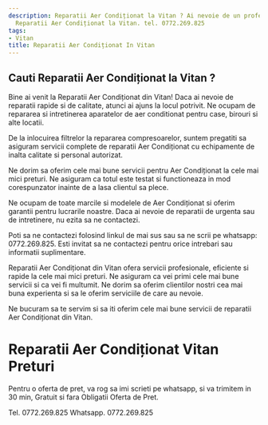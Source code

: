 ```yaml
---
description: Reparatii Aer Condiționat la Vitan ? Ai nevoie de un profesionist in
  Reparatii Aer Condiționat la Vitan. tel. 0772.269.825
tags:
- Vitan
title: Reparatii Aer Condiționat In Vitan
---
```



## Cauti Reparatii Aer Condiționat la Vitan ?


Bine ai venit la Reparatii Aer Condiționat din Vitan! Daca ai nevoie de reparatii rapide si de calitate, atunci ai ajuns la locul potrivit. Ne ocupam de repararea si intretinerea aparatelor de aer conditionat pentru case, birouri si alte locatii.

De la inlocuirea filtrelor la repararea compresoarelor, suntem pregatiti sa asiguram servicii complete de reparatii Aer Condiționat cu echipamente de inalta calitate si personal autorizat.

Ne dorim sa oferim cele mai bune servicii pentru Aer Condiționat la cele mai mici preturi. Ne asiguram ca totul este testat si functioneaza in mod corespunzator inainte de a lasa clientul sa plece.

Ne ocupam de toate marcile si modelele de Aer Condiționat si oferim garantii pentru lucrarile noastre. Daca ai nevoie de reparatii de urgenta sau de intretinere, nu ezita sa ne contactezi. 

Poti sa ne contactezi folosind linkul de mai sus sau sa ne scrii pe whatsapp: 0772.269.825. Esti invitat sa ne contactezi pentru orice intrebari sau informatii suplimentare. 

Reparatii Aer Condiționat din Vitan ofera servicii profesionale, eficiente si rapide la cele mai mici preturi. Ne asiguram ca vei primi cele mai bune servicii si ca vei fi multumit. Ne dorim sa oferim clientilor nostri cea mai buna experienta si sa le oferim serviciile de care au nevoie. 

Ne bucuram sa te servim si sa iti oferim cele mai bune servicii de reparatii Aer Condiționat din Vitan.

# Reparatii Aer Condiționat Vitan Preturi
Pentru o oferta de pret, va rog sa imi scrieti pe whatsapp, si va trimitem in 30 min, Gratuit si fara Obligatii Oferta de Pret.

Tel. 0772.269.825
Whatsapp. 0772.269.825